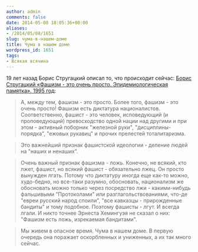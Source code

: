 ```yaml
---
author: admin
comments: false
date: 2014-05-08 18:05:36+00:00
aliases:
- /2014/05/08/1651
slug: чума-в-нашем-доме
title: Чума в нашем доме
wordpress_id: 1651
tags:
- Всякая всячина
---
```


19 лет назад Борис Стругацкий описал то, что происходит сейчас: [Борис Стругацкий «Фашизм - это очень просто. Эпидемиологическая памятка». 1995 год](http://mi3ch.livejournal.com/2556275.html):

> А, между тем, фашизм - это просто. Более того, фашизм - это очень просто! Фашизм есть диктатура националистов. Соответственно, фашист - это человек, исповедующий (и проповедующий) превосходство одной нации над другими и при этом - активный поборник "железной руки", "дисциплины-порядка", "ежовых рукавиц" и прочих прелестей тоталитаризма.

<!--more-->

> Это важнейший признак фашистской идеологии - деление людей на "наших и ненаших".

> Очень важный признак фашизма - ложь. Конечно, не всякий, кто лжет, фашист, но всякий фашист - обязательно лжец. Он просто вынужден лгать. Потому что диктатуру иногда еще как-то можно, худо-бедно, но все-таки разумно, обосновать, национализм же обосновать можно только через посредство лжи - какими-нибудь фальшивыми "Протоколами" или разглагольствованиями, что-де "евреи русский народ споили", "все кавказцы - прирожденные бандиты" и тому подобное. Поэтому фашисты - лгут. И всегда лгали. И никто точнее Эрнеста Хемингуэя не сказал о них: "Фашизм есть ложь, изрекаемая бандитами".

> Мы живем в опасное время. Чума в нашем доме. В первую очередь она поражает оскорбленных и униженных, а их так много сейчас.
